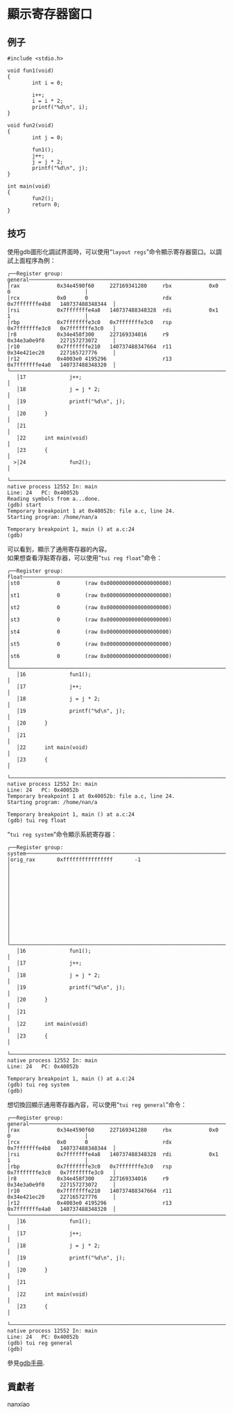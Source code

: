 # 顯示寄存器窗口
## 例子
	#include <stdio.h>
	
	void fun1(void)
	{
	        int i = 0;
	
	        i++;
	        i = i * 2;
	        printf("%d\n", i);
	}
	
	void fun2(void)
	{
	        int j = 0;
	
	        fun1();
	        j++;
	        j = j * 2;
	        printf("%d\n", j);
	}
	
	int main(void)
	{
	        fun2();
	        return 0;
	}


## 技巧
使用gdb圖形化調試界面時，可以使用“`layout regs`”命令顯示寄存器窗口。以調試上面程序為例：  

	┌──Register group: general─────────────────────────────────────────────────────────────────────────┐
	│rax            0x34e4590f60     227169341280     rbx            0x0      0                        │
	│rcx            0x0      0                        rdx            0x7fffffffe4b8   140737488348344  │
	│rsi            0x7fffffffe4a8   140737488348328  rdi            0x1      1                        │
	│rbp            0x7fffffffe3c0   0x7fffffffe3c0   rsp            0x7fffffffe3c0   0x7fffffffe3c0   │
	│r8             0x34e458f300     227169334016     r9             0x34e3a0e9f0     227157273072     │
	│r10            0x7fffffffe210   140737488347664  r11            0x34e421ec20     227165727776     │
	│r12            0x4003e0 4195296                  r13            0x7fffffffe4a0   140737488348320  │
	└──────────────────────────────────────────────────────────────────────────────────────────────────┘
	   │17              j++;                                                                           │
	   │18              j = j * 2;                                                                     │
	   │19              printf("%d\n", j);                                                             │
	   │20      }                                                                                      │
	   │21                                                                                             │
	   │22      int main(void)                                                                         │
	   │23      {                                                                                      │
	  >│24              fun2();                                                                        │
	   └───────────────────────────────────────────────────────────────────────────────────────────────┘
	native process 12552 In: main                                               Line: 24   PC: 0x40052b
	Reading symbols from a...done.
	(gdb) start
	Temporary breakpoint 1 at 0x40052b: file a.c, line 24.
	Starting program: /home/nan/a
	
	Temporary breakpoint 1, main () at a.c:24
	(gdb)

可以看到，顯示了通用寄存器的內容。  
如果想查看浮點寄存器，可以使用“`tui reg float`”命令：  

	┌──Register group: float───────────────────────────────────────────────────────────────────────────┐
	│st0            0        (raw 0x00000000000000000000)                                              │
	│st1            0        (raw 0x00000000000000000000)                                              │
	│st2            0        (raw 0x00000000000000000000)                                              │
	│st3            0        (raw 0x00000000000000000000)                                              │
	│st4            0        (raw 0x00000000000000000000)                                              │
	│st5            0        (raw 0x00000000000000000000)                                              │
	│st6            0        (raw 0x00000000000000000000)                                              │
	└──────────────────────────────────────────────────────────────────────────────────────────────────┘
	   │16              fun1();                                                                        │
	   │17              j++;                                                                           │
	   │18              j = j * 2;                                                                     │
	   │19              printf("%d\n", j);                                                             │
	   │20      }                                                                                      │
	   │21                                                                                             │
	   │22      int main(void)                                                                         │
	   │23      {                                                                                      │
	   └───────────────────────────────────────────────────────────────────────────────────────────────┘
	native process 12552 In: main                                               Line: 24   PC: 0x40052b
	Temporary breakpoint 1 at 0x40052b: file a.c, line 24.
	Starting program: /home/nan/a
	
	Temporary breakpoint 1, main () at a.c:24
	(gdb) tui reg float

“`tui reg system`”命令顯示系統寄存器：  

	┌──Register group: system──────────────────────────────────────────────────────────────────────────┐
	│orig_rax       0xffffffffffffffff       -1                                                        │
	│                                                                                                  │
	│                                                                                                  │
	│                                                                                                  │
	│                                                                                                  │
	│                                                                                                  │
	│                                                                                                  │
	└──────────────────────────────────────────────────────────────────────────────────────────────────┘
	   │16              fun1();                                                                        │
	   │17              j++;                                                                           │
	   │18              j = j * 2;                                                                     │
	   │19              printf("%d\n", j);                                                             │
	   │20      }                                                                                      │
	   │21                                                                                             │
	   │22      int main(void)                                                                         │
	   │23      {                                                                                      │
	   └───────────────────────────────────────────────────────────────────────────────────────────────┘
	native process 12552 In: main                                               Line: 24   PC: 0x40052b
	
	Temporary breakpoint 1, main () at a.c:24
	(gdb) tui reg system
	(gdb)
想切換回顯示通用寄存器內容，可以使用“`tui reg general`”命令：  

	┌──Register group: general─────────────────────────────────────────────────────────────────────────┐
	│rax            0x34e4590f60     227169341280     rbx            0x0      0                        │
	│rcx            0x0      0                        rdx            0x7fffffffe4b8   140737488348344  │
	│rsi            0x7fffffffe4a8   140737488348328  rdi            0x1      1                        │
	│rbp            0x7fffffffe3c0   0x7fffffffe3c0   rsp            0x7fffffffe3c0   0x7fffffffe3c0   │
	│r8             0x34e458f300     227169334016     r9             0x34e3a0e9f0     227157273072     │
	│r10            0x7fffffffe210   140737488347664  r11            0x34e421ec20     227165727776     │
	│r12            0x4003e0 4195296                  r13            0x7fffffffe4a0   140737488348320  │
	└──────────────────────────────────────────────────────────────────────────────────────────────────┘
	   │16              fun1();                                                                        │
	   │17              j++;                                                                           │
	   │18              j = j * 2;                                                                     │
	   │19              printf("%d\n", j);                                                             │
	   │20      }                                                                                      │
	   │21                                                                                             │
	   │22      int main(void)                                                                         │
	   │23      {                                                                                      │
	   └───────────────────────────────────────────────────────────────────────────────────────────────┘
	native process 12552 In: main                                               Line: 24   PC: 0x40052b
	(gdb) tui reg general
	(gdb)
  
參見[gdb手冊](https://sourceware.org/gdb/onlinedocs/gdb/TUI-Commands.html).

## 貢獻者

nanxiao
